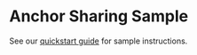 # Anchor Sharing Sample

See our [quickstart guide](https://docs.microsoft.com/en-us/azure/spatial-anchors/tutorials/tutorial-share-anchors-across-devices) for sample instructions.